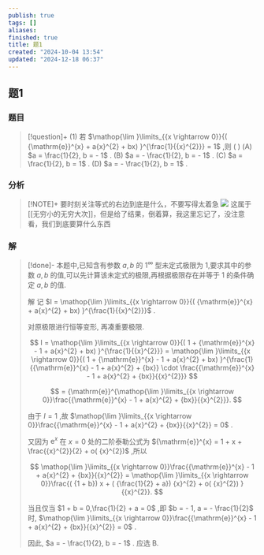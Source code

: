 ```yaml
---
publish: true
tags: []
aliases: 
finished: true
title: 题1
created: "2024-10-04 13:54"
updated: "2024-12-18 06:37"
---
```

## 题1
### 题目
> [!question]+
> (1) 若 $\mathop{\lim }\limits_{{x \rightarrow 0}}{( {\mathrm{e}}^{x} + a{x}^{2} + bx) }^{\frac{1}{{x}^{2}}} = 1$ ,则 ( )
> (A) $a = \frac{1}{2}, b = - 1$ .
> (B) $a = - \frac{1}{2}, b = - 1$ .
> (C) $a = \frac{1}{2}, b = 1$ . 
> (D) $a = - \frac{1}{2}, b = 1$ .
### 分析
> [!NOTE]+
> 要时刻关注等式的右边到底是什么，不要写得太着急
> ![](https://img.hwenyi.live/202412111309961.webp)
> 这属于[[无穷小的无穷大次]]，但是给了结果，倒着算，我这里忘记了，没注意看，我们到底要算什么东西
### 解
> [!done]-
> 本题中,已知含有参数 $a, b$ 的 ${1}^{\infty }$ 型未定式极限为 1,要求其中的参数 $a, b$ 的值,可以先计算该未定式的极限,再根据极限存在并等于 1 的条件确定 $a, b$ 的值.
> 
> 解 记 $I = \mathop{\lim }\limits_{{x \rightarrow 0}}{( {\mathrm{e}}^{x} + a{x}^{2} + bx) }^{\frac{1}{{x}^{2}}}$ .
> 
> 对原极限进行恒等变形, 再凑重要极限.
> 
> $$
> I = \mathop{\lim }\limits_{{x \rightarrow 0}}{( 1 + {\mathrm{e}}^{x} - 1 + a{x}^{2} + bx) }^{\frac{1}{{x}^{2}}} = \mathop{\lim }\limits_{{x \rightarrow 0}}{( 1 + {\mathrm{e}}^{x} - 1 + a{x}^{2} + bx) }^{\frac{1}{{\mathrm{e}}^{x} - 1 + a{x}^{2} + {bx}} \cdot \frac{{\mathrm{e}}^{x} - 1 + a{x}^{2} + {bx}}{{x}^{2}}}
> $$
> 
> $$
> = {\mathrm{e}}^{\mathop{\lim }\limits_{{x \rightarrow 0}}\frac{{\mathrm{e}}^{x} - 1 + a{x}^{2} + {bx}}{{x}^{2}}}.
> $$
> 
> 由于 $I = 1$ ,故 $\mathop{\lim }\limits_{{x \rightarrow 0}}\frac{{\mathrm{e}}^{x} - 1 + a{x}^{2} + {bx}}{{x}^{2}} = 0$ .
> 
> 又因为 ${\mathrm{e}}^{x}$ 在 $x = 0$ 处的二阶泰勒公式为 ${\mathrm{e}}^{x} = 1 + x + \frac{{x}^{2}}{2} + o( {x}^{2})$ ,所以
> 
> $$
> \mathop{\lim }\limits_{{x \rightarrow 0}}\frac{{\mathrm{e}}^{x} - 1 + a{x}^{2} + {bx}}{{x}^{2}} = \mathop{\lim }\limits_{{x \rightarrow 0}}\frac{( {1 + b}) x + ( {\frac{1}{2} + a}) {x}^{2} + o( {x}^{2}) }{{x}^{2}}.
> $$
> 
> 当且仅当 $1 + b = 0,\frac{1}{2} + a = 0$ ,即 $b = - 1, a = - \frac{1}{2}$ 时, $\mathop{\lim }\limits_{{x \rightarrow 0}}\frac{{\mathrm{e}}^{x} - 1 + a{x}^{2} + {bx}}{{x}^{2}} = 0$ .
> 
> 因此, $a = - \frac{1}{2}, b = - 1$ . 应选 B.